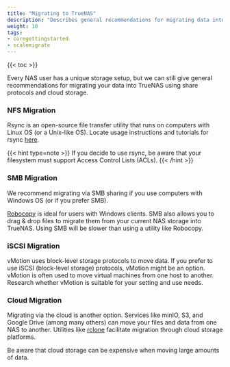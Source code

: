 ```yaml
---
title: "Migrating to TrueNAS"
description: "Describes general recommendations for migrating data into TrueNAS."
weight: 10
tags:
- coregettingstarted
- scalemigrate
---
```


{{< toc >}}

Every NAS user has a unique storage setup, but we can still give general recommendations for migrating your data into TrueNAS using share protocols and cloud storage.

### NFS Migration

Rsync is an open-source file transfer utility that runs on computers with Linux OS (or a Unix-like OS). Locate usage instructions and tutorials for rsync [here](https://rsync.samba.org/).

{{< hint type=note >}}
If you decide to use rsync, be aware that your filesystem must support Access Control Lists (ACLs).
{{< /hint >}}

### SMB Migration

We recommend migrating via SMB sharing if you use computers with Windows OS (or if you prefer SMB). 

[Robocopy](https://learn.microsoft.com/en-us/windows-server/administration/windows-commands/robocopy) is ideal for users with Windows clients. SMB also allows you to drag & drop files to migrate them from your current NAS storage into TrueNAS. Using SMB will be slower than using a utility like Robocopy.

### iSCSI Migration

vMotion uses block-level storage protocols to move data. If you prefer to use iSCSI (block-level storage) protocols, vMotion might be an option. vMotion is often used to move virtual machines from one host to another. Research whether vMotion is suitable for your setting and use needs.

### Cloud Migration

Migrating via the cloud is another option. Services like minIO, S3, and Google Drive (among many others) can move your files and data from one NAS to another. Utilities like [rclone](https://rclone.org/) facilitate migration through cloud storage platforms.

Be aware that cloud storage can be expensive when moving large amounts of data.
